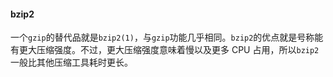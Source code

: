 #### bzip2

一个`gzip`的替代品就是`bzip2(1)`，与`gzip`功能几乎相同。`bzip2`的优点就是号称能有更大压缩强度。不过，更大压缩强度意味着慢以及更多 CPU 占用，所以`bzip2`一般比其他压缩工具耗时更长。
